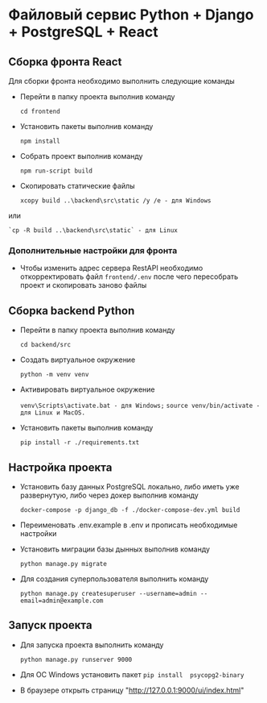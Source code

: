 # Файловый сервис Python + Django + PostgreSQL + React 
## Сборка фронта React
Для сборки фронта необходимо выполнить следующие команды

* Перейти в папку проекта выполнив команду

    `cd frontend`

* Установить пакеты выполнив команду

    `npm install`

* Собрать проект выполнив команду

    `npm run-script build`

* Скопировать статические файлы 

    `xcopy build ..\backend\src\static /y /e - для Windows`

или

    `cp -R build ..\backend\src\static` - для Linux

### Дополнительные настройки для фронта
* Чтобы изменить адрес сервера RestAPI необходимо откорректировать файл `frontend/.env` после чего 
  пересобрать проект и скопировать заново файлы


## Сборка backend Python

* Перейти в папку проекта выполнив команду
    
    `cd backend/src`

* Создать виртуальное окружение 

    `python -m venv venv`

* Активировать виртуальное окружение 

    `venv\Scripts\activate.bat - для Windows;`
    `source venv/bin/activate - для Linux и MacOS.`


* Установить пакеты выполнив команду

    `pip install -r ./requirements.txt`

## Настройка проекта

* Установить базу данных PostgreSQL локально, либо иметь уже развернутую, либо через докер выполнив команду
    
    `docker-compose -p django_db -f ./docker-compose-dev.yml build`

* Переименовать .env.example в .env и прописать необходимые настройки
 
* Установить миграции базы дынных выполнив команду
 
     `python manage.py migrate`

* Для создания суперпользователя выполнить команду

    `python manage.py createsuperuser --username=admin --email=admin@example.com`

## Запуск проекта

* Для запуска проекта выполнить команду

    `python manage.py runserver 9000`
* Для ОС Windows установить пакет `pip install  psycopg2-binary`

* В браузере открыть страницу "http://127.0.0.1:9000/ui/index.html" 

